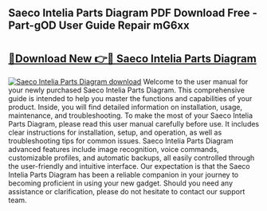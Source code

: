 ## Saeco Intelia Parts Diagram PDF Download Free - Part-gOD User Guide Repair mG6xx

# <h2><a href="http://dfjejrg.blite.top/?on=Saeco+Intelia+Parts+Diagram">🔗Download New 👉🔴 Saeco Intelia Parts Diagram</a></h2>

[![Saeco Intelia Parts Diagram download](https://i.imgur.com/lujVjoI.png)](http://dfjejrg.blite.top/?on=Saeco+Intelia+Parts+Diagram)
Welcome to the user manual for your newly purchased Saeco Intelia Parts Diagram. This comprehensive guide is intended to help you master the functions and capabilities of your product. Inside, you will find detailed information on installation, usage, maintenance, and troubleshooting. To make the most of your Saeco Intelia Parts Diagram, please read this user manual carefully before use. It includes clear instructions for installation, setup, and operation, as well as troubleshooting tips for common issues. Saeco Intelia Parts Diagram advanced features include image recognition, voice commands, customizable profiles, and automatic backups, all easily controlled through the user-friendly and intuitive interface. Our expectation is that the Saeco Intelia Parts Diagram has been a reliable companion in your journey to becoming proficient in using your new gadget. Should you need any assistance or clarification, please do not hesitate to contact our support team.
